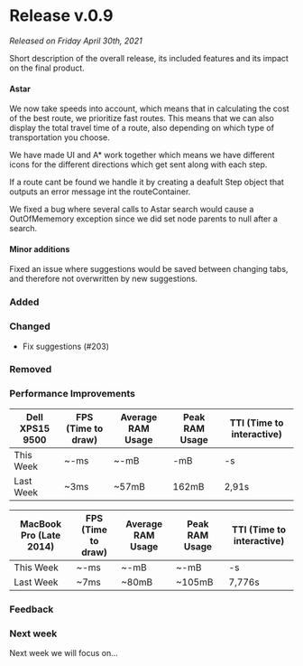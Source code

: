 # Release v.0.9
*Released on Friday April 30th, 2021*

Short description of the overall release, its included features and its impact on the final product.

#### Astar
We now take speeds into account, which means that in calculating the cost of the best route, we prioritize fast routes. This means that we can also display the total travel time of a route, also depending on which type of transportation you choose. 

We have made UI and A* work together which means we have different icons for the different directions which get sent along with each step.

If a route cant be found we handle it by creating a deafult Step object that outputs an error message int the routeContainer.

We fixed a bug where several calls to Astar search would cause a OutOfMememory exception since we did set node parents to null after a search.

#### Minor additions
Fixed an issue where suggestions would be saved between changing tabs, and therefore not overwritten by new suggestions.

### Added 

### Changed
- Fix suggestions (#203)

### Removed

### Performance Improvements

| Dell XPS15 9500  | FPS (Time to draw) | Average RAM Usage |  Peak RAM Usage | TTI (Time to interactive) |
| ------------- | ------------- | ------------- | ------------- | ------------- |
| This Week  | ~-ms | ~-mB |   -mB |  -s  |
| Last Week  | ~3ms | ~57mB |  162mB | 2,91s  |


| MacBook Pro (Late 2014)  | FPS (Time to draw) | Average RAM Usage |  Peak RAM Usage | TTI (Time to interactive) |
| ------------- | ------------- | ------------- | ------------- | ------------- |
| This Week  |  ~-ms  |  ~-mB | ~-mB  |  -s |
| Last Week  |  ~7ms  |  ~80mB | ~105mB  |  7,776s |


### Feedback

### Next week
Next week we will focus on...
